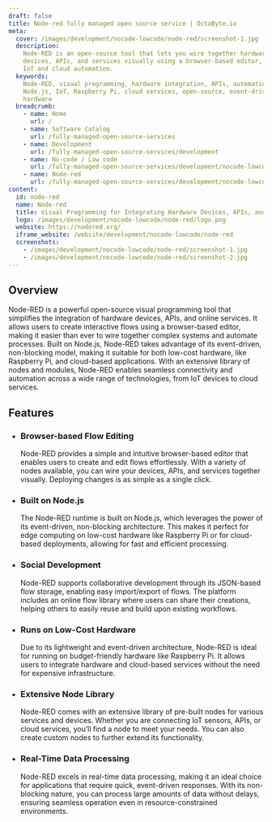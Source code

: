 ```yaml
---
draft: false
title: Node-red fully managed open source service | OctaByte.io
meta:
  cover: /images/development/nocode-lowcode/node-red/screenshot-1.jpg
  description:
    Node-RED is an open-source tool that lets you wire together hardware
    devices, APIs, and services visually using a browser-based editor, perfect for
    IoT and cloud automation.
  keywords:
    Node-RED, visual programming, hardware integration, APIs, automation,
    Node.js, IoT, Raspberry Pi, cloud services, open-source, event-driven, low-cost
    hardware
  breadcrumb:
    - name: Home
      url: /
    - name: Software Catalog
      url: /fully-managed-open-source-services
    - name: Development
      url: /fully-managed-open-source-services/development
    - name: No-code / Low code
      url: /fully-managed-open-source-services/development/nocode-lowcode
    - name: Node-red
      url: /fully-managed-open-source-services/development/nocode-lowcode/node-red
content:
  id: node-red
  name: Node-red
  title: Visual Programming for Integrating Hardware Devices, APIs, and Services
  logo: /images/development/nocode-lowcode/node-red/logo.png
  website: https://nodered.org/
  iframe_website: /website/development/nocode-lowcode/node-red
  screenshots:
    - /images/development/nocode-lowcode/node-red/screenshot-1.jpg
    - /images/development/nocode-lowcode/node-red/screenshot-2.jpg
---
```


## Overview

Node-RED is a powerful open-source visual programming tool that simplifies the integration of hardware devices, APIs, and online services. It allows users to create interactive flows using a browser-based editor, making it easier than ever to wire together complex systems and automate processes. Built on Node.js, Node-RED takes advantage of its event-driven, non-blocking model, making it suitable for both low-cost hardware, like Raspberry Pi, and cloud-based applications. With an extensive library of nodes and modules, Node-RED enables seamless connectivity and automation across a wide range of technologies, from IoT devices to cloud services.

## Features

- ### Browser-based Flow Editing

  Node-RED provides a simple and intuitive browser-based editor that enables users to create and edit flows effortlessly. With a variety of nodes available, you can wire your devices, APIs, and services together visually. Deploying changes is as simple as a single click.

- ### Built on Node.js

  The Node-RED runtime is built on Node.js, which leverages the power of its event-driven, non-blocking architecture. This makes it perfect for edge computing on low-cost hardware like Raspberry Pi or for cloud-based deployments, allowing for fast and efficient processing.

- ### Social Development

  Node-RED supports collaborative development through its JSON-based flow storage, enabling easy import/export of flows. The platform includes an online flow library where users can share their creations, helping others to easily reuse and build upon existing workflows.

- ### Runs on Low-Cost Hardware

  Due to its lightweight and event-driven architecture, Node-RED is ideal for running on budget-friendly hardware like Raspberry Pi. It allows users to integrate hardware and cloud-based services without the need for expensive infrastructure.

- ### Extensive Node Library

  Node-RED comes with an extensive library of pre-built nodes for various services and devices. Whether you are connecting IoT sensors, APIs, or cloud services, you’ll find a node to meet your needs. You can also create custom nodes to further extend its functionality.

- ### Real-Time Data Processing

  Node-RED excels in real-time data processing, making it an ideal choice for applications that require quick, event-driven responses. With its non-blocking nature, you can process large amounts of data without delays, ensuring seamless operation even in resource-constrained environments.
